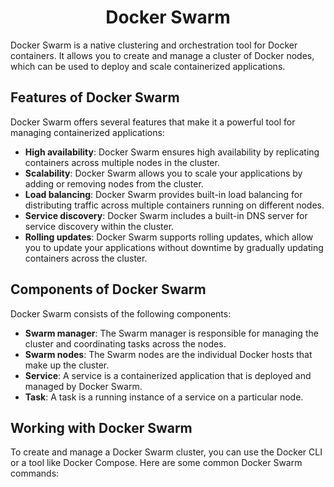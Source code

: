 <h1 align="center"> Docker Swarm </h1>

Docker Swarm is a native clustering and orchestration tool for Docker containers. It allows you to create and manage a cluster of Docker nodes, which can be used to deploy and scale containerized applications.

## Features of Docker Swarm

Docker Swarm offers several features that make it a powerful tool for managing containerized applications:

- **High availability**: Docker Swarm ensures high availability by replicating containers across multiple nodes in the cluster.
- **Scalability**: Docker Swarm allows you to scale your applications by adding or removing nodes from the cluster.
- **Load balancing**: Docker Swarm provides built-in load balancing for distributing traffic across multiple containers running on different nodes.
- **Service discovery**: Docker Swarm includes a built-in DNS server for service discovery within the cluster.
- **Rolling updates**: Docker Swarm supports rolling updates, which allow you to update your applications without downtime by gradually updating containers across the cluster.

## Components of Docker Swarm

Docker Swarm consists of the following components:

- **Swarm manager**: The Swarm manager is responsible for managing the cluster and coordinating tasks across the nodes.
- **Swarm nodes**: The Swarm nodes are the individual Docker hosts that make up the cluster.
- **Service**: A service is a containerized application that is deployed and managed by Docker Swarm.
- **Task**: A task is a running instance of a service on a particular node.

## Working with Docker Swarm

To create and manage a Docker Swarm cluster, you can use the Docker CLI or a tool like Docker Compose. Here are some common Docker Swarm commands:

